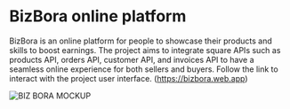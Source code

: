 # BizBora online platform

BizBora is an online platform for people to showcase their products and skills to boost earnings.
The project aims to integrate square APIs such as products API, orders API, customer API, and 
invoices API to have a seamless online experience for both sellers and buyers. Follow the link to 
interact with the project user interface. (https://bizbora.web.app)



![BIZ BORA MOCKUP](https://github.com/collo54/bizbora/assets/73790720/4ca41c0a-3a96-4905-94f9-75f53ab1ca48)
